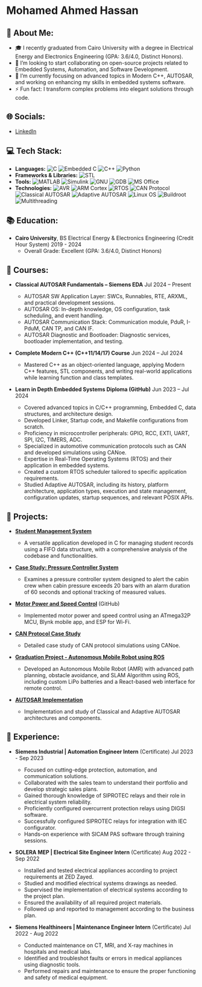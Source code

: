 # Mohamed Ahmed Hassan

## 💫 **About Me:**
- 🎓 I recently graduated from Cairo University with a degree in Electrical Energy and Electronics Engineering (GPA: 3.6/4.0, Distinct Honors).
- 👯 I’m looking to start collaborating on open-source projects related to Embedded Systems, Automation, and Software Development.
- 🌱 I’m currently focusing on advanced topics in Modern C++, AUTOSAR, and working on enhancing my skills in embedded systems software.
- ⚡ Fun fact: I transform complex problems into elegant solutions through code.

## 🌐 **Socials:**
- [LinkedIn](https://www.linkedin.com/in/mohamed-hassanin-150520235/)

## 💻 **Tech Stack:**
- **Languages:** ![C](https://img.shields.io/badge/-C-00599C?logo=c&logoColor=white) ![Embedded C](https://img.shields.io/badge/-Embedded%20C-00599C?logo=c&logoColor=white) ![C++](https://img.shields.io/badge/-C++-00599C?logo=c%2B%2B&logoColor=white) ![Python](https://img.shields.io/badge/-Python-3776AB?logo=python&logoColor=white)
- **Frameworks & Libraries:** ![STL](https://img.shields.io/badge/-STL-00599C?logo=cpp&logoColor=white)
- **Tools:** ![MATLAB](https://img.shields.io/badge/-MATLAB-E74C3C?logo=matlab&logoColor=white) ![Simulink](https://img.shields.io/badge/-Simulink-E74C3C?logo=matlab&logoColor=white) ![GNU](https://img.shields.io/badge/-GNU-000000?logo=gnu&logoColor=white) ![GDB](https://img.shields.io/badge/-GDB-000000?logo=gdb&logoColor=white) ![MS Office](https://img.shields.io/badge/-MS%20Office-0078D4?logo=microsoft-office&logoColor=white)
- **Technologies:** ![AVR](https://img.shields.io/badge/-AVR-00599C?logo=arduino&logoColor=white) ![ARM Cortex](https://img.shields.io/badge/-ARM%20Cortex%20M3%2F4-00599C?logo=arm&logoColor=white) ![RTOS](https://img.shields.io/badge/-RTOS-00599C?logo=linux&logoColor=white) ![CAN Protocol](https://img.shields.io/badge/-CAN%20Protocol-00599C?logo=c&logoColor=white) ![Classical AUTOSAR](https://img.shields.io/badge/-Classical%20AUTOSAR-00599C?logo=autonomous&logoColor=white) ![Adaptive AUTOSAR](https://img.shields.io/badge/-Adaptive%20AUTOSAR-00599C?logo=autonomous&logoColor=white) ![Linux OS](https://img.shields.io/badge/-Linux%20OS-000000?logo=linux&logoColor=white) ![Buildroot](https://img.shields.io/badge/-Buildroot-000000?logo=buildroot&logoColor=white) ![Multithreading](https://img.shields.io/badge/-Multithreading-00599C?logo=java&logoColor=white)

## 📚 **Education:**
- **Cairo University**, BS Electrical Energy & Electronics Engineering (Credit Hour System) 2019 - 2024
  - Overall Grade: Excellent (GPA: 3.6/4.0, Distinct Honors)

## 📖 **Courses:**
- **Classical AUTOSAR Fundamentals – Siemens EDA** Jul 2024 – Present
  - AUTOSAR SW Application Layer: SWCs, Runnables, RTE, ARXML, and practical development sessions.
  - AUTOSAR OS: In-depth knowledge, OS configuration, task scheduling, and event handling.
  - AUTOSAR Communication Stack: Communication module, PduR, I-PduM, CAN TP, and CAN IF.
  - AUTOSAR Diagnostic and Bootloader: Diagnostic services, bootloader implementation, and testing.

- **Complete Modern C++ (C++11/14/17) Course** Jun 2024 – Jul 2024
  - Mastered C++ as an object-oriented language, applying Modern C++ features, STL components, and writing real-world applications while learning function and class templates.

- **Learn in Depth Embedded Systems Diploma (GitHub)** Jun 2023 – Jul 2024
  - Covered advanced topics in C/C++ programming, Embedded C, data structures, and architecture design.
  - Developed Linker, Startup code, and Makefile configurations from scratch.
  - Proficiency in microcontroller peripherals: GPIO, RCC, EXTI, UART, SPI, I2C, TIMERS, ADC.
  - Specialized in automotive communication protocols such as CAN and developed simulations using CANoe.
  - Expertise in Real-Time Operating Systems (RTOS) and their application in embedded systems.
  - Created a custom RTOS scheduler tailored to specific application requirements.
  - Studied Adaptive AUTOSAR, including its history, platform architecture, application types, execution and state management, configuration updates, startup sequences, and relevant POSIX APIs.

## 🚀 **Projects:**
- **[Student Management System](https://github.com/mohammedhassan9748/Embedded-Diploma/tree/main/Unit_5_First_Term_Projects/Project%202)** 
  - A versatile application developed in C for managing student records using a FIFO data structure, with a comprehensive analysis of the codebase and functionalities.

- **[Case Study: Pressure Controller System](https://github.com/mohammedhassan9748/Embedded-Diploma/tree/main/Unit_5_First_Term_Projects/Project%201)** 
  - Examines a pressure controller system designed to alert the cabin crew when cabin pressure exceeds 20 bars with an alarm duration of 60 seconds and optional tracking of measured values.
 
- **[Motor Power and Speed Control](https://github.com/mohammedhassan9748/MotorPowerSpeedControl)** (GitHub)
  - Implemented motor power and speed control using an ATmega32P MCU, Blynk mobile app, and ESP for Wi-Fi.

- **[CAN Protocol Case Study](https://github.com/mohammedhassan9748/Embedded-Diploma/tree/main/Unit_13_Mastering_CAN_Protocol/Case%20Study%204%20_%20CANoe)** 
  - Detailed case study of CAN protocol simulations using CANoe.

- **[Graduation Project - Autonomous Mobile Robot using ROS](https://github.com/mohammedhassan9748/GraduationProject)** 
  - Developed an Autonomous Mobile Robot (AMR) with advanced path planning, obstacle avoidance, and SLAM Algorithm using ROS, including custom LiPo batteries and a React-based web interface for remote control.

- **[AUTOSAR Implementation](https://github.com/mohammedhassan9748/AUTOSAR)** 
  - Implementation and study of Classical and Adaptive AUTOSAR architectures and components.

## 💼 **Experience:**
- **Siemens Industrial | Automation Engineer Intern** (Certificate) Jul 2023 - Sep 2023
  - Focused on cutting-edge protection, automation, and communication solutions.
  - Collaborated with the sales team to understand their portfolio and develop strategic sales plans.
  - Gained thorough knowledge of SIPROTEC relays and their role in electrical system reliability.
  - Proficiently configured overcurrent protection relays using DIGSI software.
  - Successfully configured SIPROTEC relays for integration with IEC configurator.
  - Hands-on experience with SICAM PAS software through training sessions.

- **SOLERA MEP | Electrical Site Engineer Intern** (Certificate) Aug 2022 - Sep 2022
  - Installed and tested electrical appliances according to project requirements at ZED Zayed.
  - Studied and modified electrical systems drawings as needed.
  - Supervised the implementation of electrical systems according to the project plan.
  - Ensured the availability of all required project materials.
  - Followed up and reported to management according to the business plan.

- **Siemens Healthineers | Maintenance Engineer Intern** (Certificate) Jul 2022 - Aug 2022
  - Conducted maintenance on CT, MRI, and X-ray machines in hospitals and medical labs.
  - Identified and troubleshot faults or errors in medical appliances using diagnostic tools.
  - Performed repairs and maintenance to ensure the proper functioning and safety of medical equipment.
